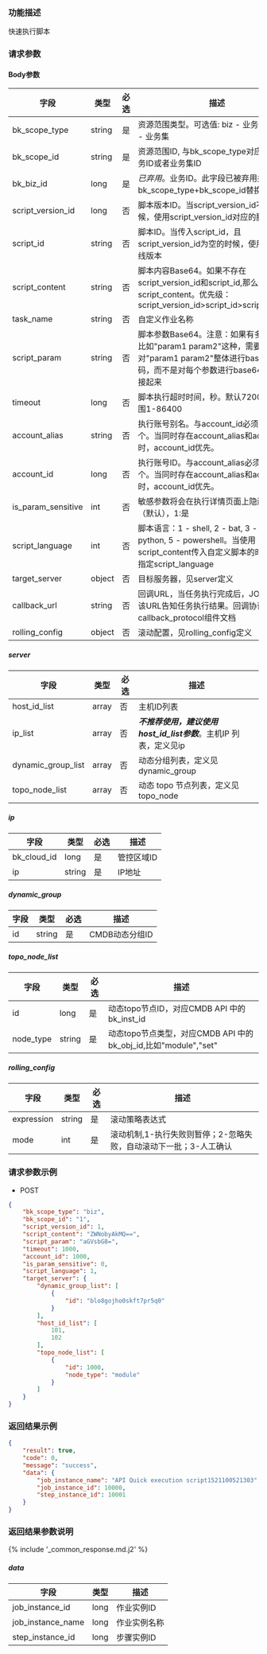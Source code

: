 ### 功能描述

快速执行脚本

### 请求参数

#### Body参数

| 字段                 | 类型     | 必选 | 描述                                                                                                               |
|--------------------|--------|----|------------------------------------------------------------------------------------------------------------------|
| bk_scope_type      | string | 是  | 资源范围类型。可选值: biz - 业务，biz_set - 业务集                                                                               |
| bk_scope_id        | string | 是  | 资源范围ID, 与bk_scope_type对应, 表示业务ID或者业务集ID                                                                          |
| bk_biz_id          | long   | 是  | *已弃用*。业务ID。此字段已被弃用并由字段bk_scope_type+bk_scope_id替换                                                                |
| script_version_id  | long   | 否  | 脚本版本ID。当script_version_id不为空的时候，使用script_version_id对应的脚本版本                                                       |
| script_id          | string | 否  | 脚本ID。当传入script_id，且script_version_id为空的时候，使用脚本的上线版本                                                              |
| script_content     | string | 否  | 脚本内容Base64。如果不存在script_version_id和script_id,那么使用script_content。优先级：script_version_id>script_id>script_content    |
| task_name          | string | 否  | 自定义作业名称                                                                                                          |
| script_param       | string | 否  | 脚本参数Base64。注意：如果有多个参数，比如&#34;param1 param2&#34;这种，需要对&#34;param1 param2&#34;整体进行base64编码，而不是对每个参数进行base64编码再拼接起来 |
| timeout            | long   | 否  | 脚本执行超时时间，秒。默认7200，取值范围1-86400                                                                                    |
| account_alias      | string | 否  | 执行账号别名。与account_id必须存在一个。当同时存在account_alias和account_id时，account_id优先。                                            |
| account_id         | long   | 否  | 执行账号ID。与account_alias必须存在一个。当同时存在account_alias和account_id时，account_id优先。                                         |
| is_param_sensitive | int    | 否  | 敏感参数将会在执行详情页面上隐藏, 0:不是（默认），1:是                                                                                   |
| script_language    | int    | 否  | 脚本语言：1 - shell, 2 - bat, 3 - perl, 4 - python, 5 - powershell。当使用script_content传入自定义脚本的时候，需要指定script_language    |
| target_server      | object | 否  | 目标服务器，见server定义                                                                                                  |
| callback_url       | string | 否  | 回调URL，当任务执行完成后，JOB会调用该URL告知任务执行结果。回调协议参考callback_protocol组件文档                                                    |
| rolling_config     | object | 否  | 滚动配置，见rolling_config定义                                                                                           |

##### server

| 字段                 | 类型    | 必选 | 描述                                           |
|--------------------|-------|----|----------------------------------------------|
| host_id_list       | array | 否  | 主机ID列表                                       |
| ip_list            | array | 否  | ***不推荐使用，建议使用host_id_list参数***。主机IP 列表，定义见ip |
| dynamic_group_list | array | 否  | 动态分组列表，定义见dynamic_group                      |
| topo_node_list     | array | 否  | 动态 topo 节点列表，定义见topo_node                    |

##### ip

| 字段          | 类型     | 必选 | 描述     |
|-------------|--------|----|--------|
| bk_cloud_id | long   | 是  | 管控区域ID |
| ip          | string | 是  | IP地址   |

##### dynamic_group

| 字段 | 类型     | 必选 | 描述         |
|----|--------|----|------------|
| id | string | 是  | CMDB动态分组ID |

##### topo_node_list

| 字段        | 类型     | 必选 | 描述                                                  |
|-----------|--------|----|-----------------------------------------------------|
| id        | long   | 是  | 动态topo节点ID，对应CMDB API 中的 bk_inst_id                 |
| node_type | string | 是  | 动态topo节点类型，对应CMDB API 中的 bk_obj_id,比如"module","set" |

##### rolling_config

| 字段         | 类型     | 必选 | 描述                                   |
|------------|--------|----|--------------------------------------|
| expression | string | 是  | 滚动策略表达式                              |
| mode       | int    | 是  | 滚动机制,1-执行失败则暂停；2-忽略失败，自动滚动下一批；3-人工确认 |

### 请求参数示例

- POST

```json
{
    "bk_scope_type": "biz",
    "bk_scope_id": "1",
    "script_version_id": 1,
    "script_content": "ZWNobyAkMQ==",
    "script_param": "aGVsbG8=",
    "timeout": 1000,
    "account_id": 1000,
    "is_param_sensitive": 0,
    "script_language": 1,
    "target_server": {
        "dynamic_group_list": [
            {
                "id": "blo8gojho0skft7pr5q0"
            }
        ],
        "host_id_list": [
            101,
            102
        ],
        "topo_node_list": [
            {
                "id": 1000,
                "node_type": "module"
            }
        ]
    }
}
```

### 返回结果示例

```json
{
    "result": true,
    "code": 0,
    "message": "success",
    "data": {
        "job_instance_name": "API Quick execution script1521100521303",
        "job_instance_id": 10000,
        "step_instance_id": 10001
    }
}
```

### 返回结果参数说明

{% include '_common_response.md.j2' %}

##### data

| 字段                | 类型   | 描述     |
|-------------------|------|--------|
| job_instance_id   | long | 作业实例ID |
| job_instance_name | long | 作业实例名称 |
| step_instance_id  | long | 步骤实例ID |
